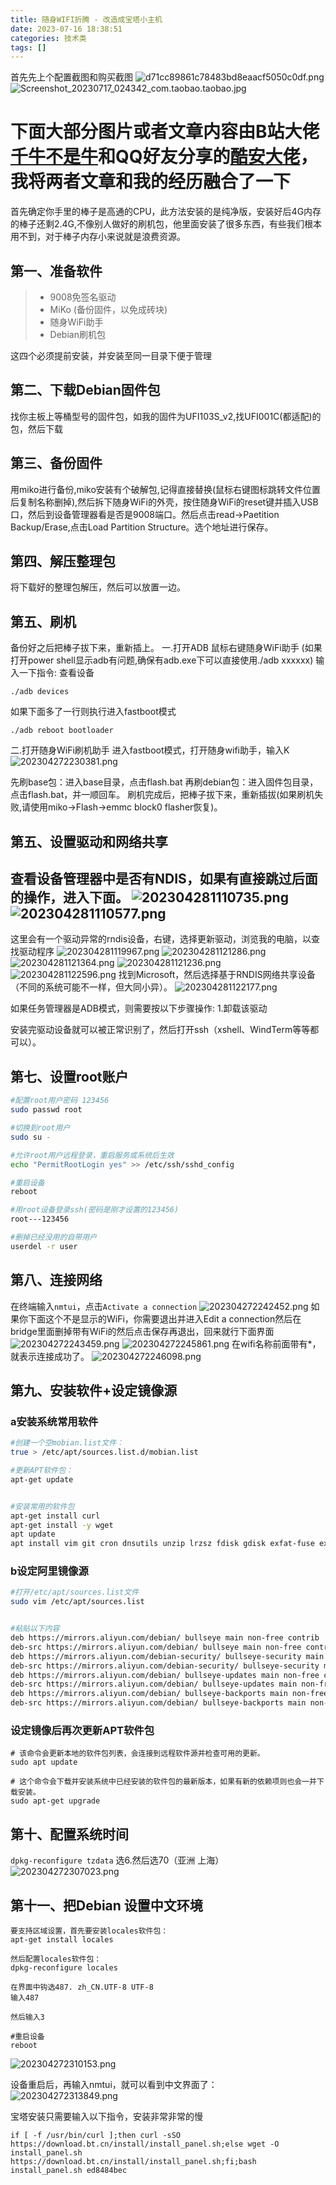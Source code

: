 ```yaml
---
title: 随身WIFI折腾 - 改造成宝塔小主机
date: 2023-07-16 18:38:51
categories: 技术类
tags: []
---
```

首先先上个配置截图和购买截图
![d71cc89861c78483bd8eaacf5050c0df.png][1]
![Screenshot_20230717_024342_com.taobao.taobao.jpg][2]

# 下面大部分图片或者文章内容由B站大佬[千牛不是牛][3]和QQ好友分享的[酷安大佬][4]，我将两者文章和我的经历融合了一下

首先确定你手里的棒子是高通的CPU，此方法安装的是纯净版，安装好后4G内存的棒子还剩2.4G,不像别人做好的刷机包，他里面安装了很多东西，有些我们根本用不到，对于棒子内存小来说就是浪费资源。

## 第一、准备软件
> - 9008免签名驱动
> - MiKo (备份固件，以免成砖块)
> - 随身WiFi助手
> - Debian刷机包

这四个必须提前安装，并安装至同一目录下便于管理

## 第二、下载Debian固件包
找你主板上等桶型号的固件包，如我的固件为UFI103S_v2,找UFI001C(都适配)的包，然后下载

## 第三、备份固件
用miko进行备份,miko安装有个破解包,记得直接替换(鼠标右键图标跳转文件位置后复制名称删掉),然后拆下随身WiFi的外壳，按住随身WiFi的reset键并插入USB口，然后到设备管理器看是否是9008端口。然后点击read->Paetition Backup/Erase,点击Load Partition Structure。选个地址进行保存。

## 第四、解压整理包
将下载好的整理包解压，然后可以放置一边。

## 第五、刷机
备份好之后把棒子拔下来，重新插上。
一.打开ADB
鼠标右键随身WiFi助手
(如果打开power shell显示adb有问题,确保有adb.exe下可以直接使用./adb xxxxxx)
输入一下指令:
查看设备
```shell
./adb devices
```
如果下面多了一行则执行进入fastboot模式
```shell
./adb reboot bootloader
```
二.打开随身WiFi刷机助手
进入fastboot模式，打开随身wifi助手，输入K
![202304272230381.png][5]

先刷base包：进入base目录，点击flash.bat
再刷debian包：进入固件包目录，点击flash.bat，并一顺回车。
刷机完成后，把棒子拔下来，重新插拔(如果刷机失败,请使用miko->Flash->emmc block0 flasher恢复)。

## 第五、设置驱动和网络共享
查看设备管理器中是否有NDIS，如果有直接跳过后面的操作，进入下面。
![202304281110735.png][6]
![202304281110577.png][7]
---
这里会有一个驱动异常的rndis设备，右键，选择更新驱动，浏览我的电脑，以查找驱动程序
![202304281119967.png][8]
![202304281121286.png][9]
![202304281121364.png][10]
![202304281121236.png][11]
![202304281122596.png][12]
找到Microsoft，然后选择基于RNDIS网络共享设备（不同的系统可能不一样，但大同小异）。
![202304281122177.png][13]

如果任务管理器是ADB模式，则需要按以下步骤操作:
1.卸载该驱动

安装完驱动设备就可以被正常识别了，然后打开ssh（xshell、WindTerm等等都可以）。

## 第七、设置root账户

```bash
#配置root用户密码 123456
sudo passwd root

#切换到root用户
sudo su -

#允许root用户远程登录，重启服务或系统后生效 
echo "PermitRootLogin yes" >> /etc/ssh/sshd_config

#重启设备
reboot

#用root设备登录ssh(密码是刚才设置的123456)
root---123456

#删掉已经没用的自带用户
userdel -r user
```

## 第八、连接网络

在终端输入`nmtui`，点击`Activate a connection`
![202304272242452.png][14]
如果你下面这个不是显示的WiFi，你需要退出并进入Edit a connection然后在bridge里面删掉带有WiFi的然后点击保存再退出，回来就行下面界面
![202304272243459.png][15]
![202304272245861.png][16]
在wifi名称前面带有*，就表示连接成功了。
![202304272246098.png][17]

## 第九、安装软件+设定镜像源

### a安装系统常用软件

```bash
#创建一个空mobian.list文件：
true > /etc/apt/sources.list.d/mobian.list

#更新APT软件包：
apt-get update


#安装常用的软件包
apt-get install curl
apt-get install -y wget
apt update
apt install vim git cron dnsutils unzip lrzsz fdisk gdisk exfat-fuse exfat-utils
```

### b设定阿里镜像源

```bash
#打开/etc/apt/sources.list文件
sudo vim /etc/apt/sources.list


#粘贴以下内容
deb https://mirrors.aliyun.com/debian/ bullseye main non-free contrib
deb-src https://mirrors.aliyun.com/debian/ bullseye main non-free contrib
deb https://mirrors.aliyun.com/debian-security/ bullseye-security main
deb-src https://mirrors.aliyun.com/debian-security/ bullseye-security main
deb https://mirrors.aliyun.com/debian/ bullseye-updates main non-free contrib
deb-src https://mirrors.aliyun.com/debian/ bullseye-updates main non-free contrib
deb https://mirrors.aliyun.com/debian/ bullseye-backports main non-free contrib
deb-src https://mirrors.aliyun.com/debian/ bullseye-backports main non-free contrib
```

### 设定镜像后再次更新APT软件包

```shell
# 该命令会更新本地的软件包列表，会连接到远程软件源并检查可用的更新。
sudo apt update

# 这个命令会下载并安装系统中已经安装的软件包的最新版本，如果有新的依赖项则也会一并下载安装。
sudo apt-get upgrade
```

## 第十、配置系统时间

`dpkg-reconfigure tzdata` 选6.然后选70（亚洲 上海）
![202304272307023.png][18]

## 第十一、把Debian 设置中文环境

```shell
要支持区域设置，首先要安装locales软件包：
apt-get install locales

然后配置locales软件包：
dpkg-reconfigure locales

在界面中钩选487. zh_CN.UTF-8 UTF-8
输入487

然后输入3

#重启设备
reboot
```
![202304272310153.png][19]

设备重启后，再输入nmtui，就可以看到中文界面了：
![202304272313849.png][20]

宝塔安装只需要输入以下指令，安装非常非常的慢
```shell
if [ -f /usr/bin/curl ];then curl -sSO https://download.bt.cn/install/install_panel.sh;else wget -O install_panel.sh https://download.bt.cn/install/install_panel.sh;fi;bash install_panel.sh ed8484bec
```


  [1]: https://images.nuoyis.net/blog/typecho/uploads/2023/07/3110921041.png
  [2]: https://images.nuoyis.net/blog/typecho/uploads/2023/07/1286651712.jpg
  [3]: https://www.bilibili.com/video/BV1po4y1t7CY/?spm_id_from=333.999.0.0
  [4]: https://i7z73kxt0i.feishu.cn/docx/doxcnRO4mwUfI0odES7g5PLlNbh
  [5]: https://images.nuoyis.net/blog/typecho/uploads/2023/07/3870304197.png
  [6]: https://images.nuoyis.net/blog/typecho/uploads/2023/07/3058697286.png
  [7]: https://images.nuoyis.net/blog/typecho/uploads/2023/07/3463047828.png
  [8]: https://images.nuoyis.net/blog/typecho/uploads/2023/07/805918896.png
  [9]: https://images.nuoyis.net/blog/typecho/uploads/2023/07/4151593293.png
  [10]: https://images.nuoyis.net/blog/typecho/uploads/2023/07/2212943341.png
  [11]: https://images.nuoyis.net/blog/typecho/uploads/2023/07/3407302322.png
  [12]: https://images.nuoyis.net/blog/typecho/uploads/2023/07/1050792005.png
  [13]: https://images.nuoyis.net/blog/typecho/uploads/2023/07/1263337348.png
  [14]: https://images.nuoyis.net/blog/typecho/uploads/2023/07/990396467.png
  [15]: https://images.nuoyis.net/blog/typecho/uploads/2023/07/137603513.png
  [16]: https://images.nuoyis.net/blog/typecho/uploads/2023/07/2737589279.png
  [17]: https://images.nuoyis.net/blog/typecho/uploads/2023/07/2426641172.png
  [18]: https://images.nuoyis.net/blog/typecho/uploads/2023/07/3839553561.png
  [19]: https://images.nuoyis.net/blog/typecho/uploads/2023/07/1687147262.png
  [20]: https://images.nuoyis.net/blog/typecho/uploads/2023/07/4112690753.png